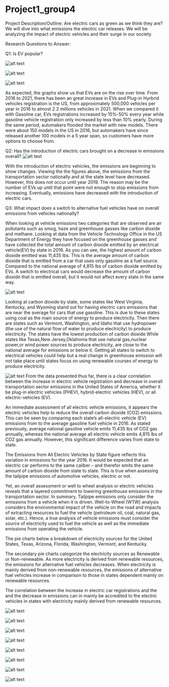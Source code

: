 # Project1_group4

Project Description/Outline: Are electric cars as green as we think they are? We will dive into what emissions the electric car releases. We will be analyzing the impact of electric vehicles and their surge in our society.

Research Questions to Answer: 

Q1: Is EV popular?

![alt text](https://github.com/nhle95/Project1_group4/blob/ac0bff691c9099853dc544b06ee3996eda48658e/output/Electric%20and%20Plug-in%20Hybrid%20Vehicle%20Registrations.jpeg?raw=true)

![alt text](https://github.com/nhle95/Project1_group4/blob/781f8e6787839f8cca8e273e3de42a0a3d72daf0/output/Number%20of%20EV%20models,%202016-2021.jpeg?raw=true)

![alt text](https://github.com/nhle95/Project1_group4/blob/781f8e6787839f8cca8e273e3de42a0a3d72daf0/output/Percentage%20Change%20in%20Vehicle%20Registrations%20Over%20Year.jpeg?raw=true)


As expected, the graphs show us that EVs are on the rise over time. From 2016 to 2021, there has been an great increase in EVs and Plug-in Hyrbrid vehicles registration is the US, from approximately 500,000 vehicles per year in 2016 to almost 2.2 millions vehicles in 2021. When we compared it with Gasoline car, EVs registrations increased by 15%-50% every year while gasoline vehicle registration only increased by less than 10% yearly. During the same period, automakers flooded the market with new models. There were about 150 models in the US in 2016, but automakers have since released another 100 models in a 5 year span, so customers have more options to choose from. 





Q2: Has the introduction of electric cars brought on a decrease in emissions overall? 
![alt text](https://github.com/nhle95/Project1_group4/blob/main/output/NationalvsTexasEmissions.jpeg)

With the introduction of electric vehicles, the emissions are beginning to show changes. Viewing the the figures above, the emissions from the transportation sector nationally and at the state level have decreased. However, this does not occur until year 2019. The reason may be the number of EVs up until that point were not enough to stop emissions from increasing. Eventually, emissions have decreased with the introduction of electric cars.

Q3:  What impact does a switch to alternative fuel vehicles have on overall emissions from vehicles nationally?

When looking at vehicle emissions two categories that are  observed are air pollutants such as smog, haze and greenhouse gasses like carbon dioxide and methane. Looking at data from the Vehicle Technology Office in the US Department  of Energy  they have focused on the greenhouse gasses and have collected the total amount of carbon dioxide emitted by an electrical vehicle(EV) by state in 2016. As you can see, the highest amount of carbon dioxide emitted was 11,435 lbs.  This is the average amount of carbon dioxide that is emitted  from a car  that uses only gasoline as a fuel source. Compared  to the  national average of 4,815 lbs of carbon dioxide emitted by EVs.  A switch to electrical cars would decrease the amount of carbon dioxide that is emitted overall, but it would not affect every state in the same way.

![alt text](https://github.com/nhle95/Project1_group4/blob/88a019ea7805a9c9f694e5b90339dab6878f30a6/output/Electrical%20vs%20Gasoline%20National%20Emmisions.jpeg?raw=true)

Looking at carbon dioxide by state, some states like West Virginia, Kentucky, and Wyoming stand out for having electric cars emissions that are near the average  for cars that use gasoline.   This is due to these states using coal as the main source of energy to produce  electricity. Then there are states such as Vermont, Washington, and Idaho that use hydropower (the use of the natural flow of water to produce electricity) to produce electricity. The states have the lowest production of carbon dioxide  While states like Texas,New Jersey,Oklahoma  that use natural gas,nuclear power,or wind power  sources to produce electricity, are close to the national average for emissions or below it.  Getting all states to switch to electrical vehicles could help but a real change in greenhouse emission will not take place until states focus on using renewable courses of energy to produce electricity.

![alt text](https://github.com/nhle95/Project1_group4/blob/781f8e6787839f8cca8e273e3de42a0a3d72daf0/output/Emmisions%20From%20All%20Electrical%20Vehichles%20By%20State.jpeg?raw=true)
From the data presented thus far, there is a clear correlation between the increase in electric vehicle registration and decrease in overall transportation sector emissions in the United States of America, whether it be plug-in electric vehicles (PHEV), hybrid-electric vehicles (HEV), or all electric-vehicles (EV).

An immediate assessment of all electric vehicle emissions, it appears the electric vehicles help to reduce the overall carbon dioxide (CO2) emissions. This can be seen by comparing each state’s all-electric vehicle (EV) emissions from to the average gasoline fuel vehicle in 2016. As stated previously, average national gasoline vehicle emits 11,435 lbs of CO2 gas annually, whereas the national average all electric vehicle emits 4,815 lbs of CO2 gas annually. However, this significant difference varies from state to state.

The Emissions from All Electric Vehicles by State figure reflects this variation in emissions for the year 2016. It would be expected that an electric car performs to the same caliber – and therefor emits the same amount of carbon dioxide from state to state. This is true when assessing the tailpipe emissions of automotive vehicles, electric or not.

Yet, an overall assessment or well to wheel analysis or electric vehicles reveals that a layered commitment to lowering greenhouse emissions in the transportation sector. In summary, Tailpipe emissions only consider the emissions from a vehicle when it is driven.  Well-to-Wheel (WTW) analysis considers the environmental impact of the vehicle on the road and impacts of extracting resources to fuel the vehicle (petroleum oil, coal, natural gas, solar, etc.). Hence, a true analysis of vehicle emissions must consider the source of electricity used to fuel the vehicle as well as the immediate emissions from operating the vehicle.

The pie charts below a breakdown of electricity sources for the United States, Texas, Arizona, Florida, Washington, Vermont, and Kentucky.

The secondary pie charts categorize the electricity sources as Renewable or Non-renewable. As more electricity is derived from renewable resources, the emissions for alternative fuel vehicles decreases. When electricity is mainly derived from non-renewable resources, the emissions of alternative fuel vehicles increase in comparison to those in states dependent mainly on renewable resources.  

The correlation between the increase  in electric car registrations and the  and the decrease in emissions can in mainly be accredited to the electric vehicles in states with electricity mainly derived from renewable resources.


![alt text](https://github.com/nhle95/Project1_group4/blob/6f57baf27b6dcdd9446cd29a30ac595ca10a3b28/output/US%20Average%20Electricity%20Sources%20(2015-2020).jpeg?raw=true)

![alt text](https://github.com/nhle95/Project1_group4/blob/6f57baf27b6dcdd9446cd29a30ac595ca10a3b28/output/US%20Renewable%20vs.%20Non-Renewable.jpeg?raw=true)

![alt text](https://github.com/nhle95/Project1_group4/blob/6f57baf27b6dcdd9446cd29a30ac595ca10a3b28/output/Texas%20Electricity%20Sources%20(2015-2020).jpeg?raw=true)

![alt text](https://github.com/nhle95/Project1_group4/blob/6f57baf27b6dcdd9446cd29a30ac595ca10a3b28/output/Texas%20Renewable%20vs.%20Non-Renewable.jpeg?raw=true)

![alt text](https://github.com/nhle95/Project1_group4/blob/ec89ddc275fd41d431df8399aa0363be3ac34680/output/Texas%20Well%20to%20Wheel%20Emissions.jpeg?raw=true)

![alt text](https://github.com/nhle95/Project1_group4/blob/6f57baf27b6dcdd9446cd29a30ac595ca10a3b28/output/Vermont%20Electricity%20Sources%20(2015-2020).jpeg?raw=true)

![alt text](https://github.com/nhle95/Project1_group4/blob/6f57baf27b6dcdd9446cd29a30ac595ca10a3b28/output/Vermont%20Renewable%20vs.%20Non-Renewable.jpeg?raw=true)

![alt text](https://github.com/nhle95/Project1_group4/blob/ec89ddc275fd41d431df8399aa0363be3ac34680/output/Vermont%20Well%20to%20Wheel%20Emissions.jpeg?raw=true)
